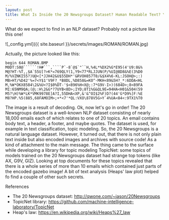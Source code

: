 ```yaml
---
layout: post
title: What Is Inside the 20 Newsgroups Dataset? Human Readable Text? Yes, but Not Only (Also a Roman Gazebo)
---
```


What do we expect to find in an NLP dataset? Probably not a picture like this one!

![\_config.yml]({{ site.baseurl }}/secrets/images/ROMAN/ROMAN.jpg)

Actually, the picture looked like this:

```
begin 644 ROMAN.BMP
M0DT:S0@``````!H#```,````P`-8`@$`"``H,%4L*%DX2%G*E95(4'U9:8&%
M@?HT-%T,,$A`55U]?>K*=769QLY(1,Y9<77*RLJJUN(P/%UI@8D8&%E(3%D0
M/%VZNKI55?)U@<[*JJH42&U$55DH*'&RVOH857T0/&$X4%6-KL:JSOH@>;:)
MB>HT/%D42'%=7<Y$1'V9F?_*B8DL,%D858&=KO^-MKH<89&5H?_*:6DDA<HL
M,%W*OKX8584\2&%U<?I$0%DT-'$<896%H<X@;:7*G9V-I>)(684D>;8<89FA
MI:65NM9QA;(@;:H\2&G*?7UYB<8D>;IYD;8T1%G&QL9E=94HA<H01&504(59
M5?\H)%W*LK*VMK9978E]A?I,55DHA<XP,&'&^OI$2%F)D?(44'G*D9%]F:%E
M8?HP.%5(885,68FAMOIM>;+*<7'*QL:VXO\878V5G>Y`4%UA<84<:9TX1%T0
```

The image is a result of decoding. Ok, now let's go in order!
The 20 Newsgroups dataset is a well-known NLP dataset consisting of nearly 18,000 emails each of which relates to one of 20 topics. An email contains body text, a header, a footer, and maybe quotes. The dataset is used, for example in text classification, topic modeling.
So, the 20 Newsgroups is a natural language dataset. However, it turned out, that there is not only plain text inside but also encoded images and archives with source code! As a kind of attachment to the main message.
The thing came to the surface while developing a library for topic modeling TopicNet: some topics of models trained on the 20 Newsgroups dataset had strange top tokens (like AX, G9V, GIZ). Looking at top documents for these topics revealed that there is a whole series of more than 10 emails which contained just parts of the encoded gazebo image!  A bit of text analysis (Heaps' law plot) helped fo find a couple of other such secrets.

References
* The 20 Newsgroups dataset: http://qwone.com/~jason/20Newsgroups
* TopicNet library: https://github.com/machine-intelligence-laboratory/TopicNet
* Heap's law: https://en.wikipedia.org/wiki/Heaps%27_law
